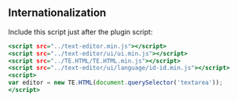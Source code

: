 Internationalization
--------------------

Include this script just after the plugin script:

~~~ .html
<script src="../text-editor.min.js"></script>
<script src="../text-editor/ui/ui.min.js"></script>
<script src="../TE.HTML/TE.HTML.min.js"></script>
<script src="../text-editor/ui/language/id-id.min.js"></script>
<script>
var editor = new TE.HTML(document.querySelector('textarea'));
</script>
~~~